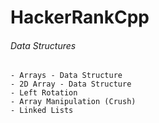 # HackerRankCpp  
  
###### Data Structures  
	- Arrays - Data Structure  
	- 2D Array - Data Structure  
	- Left Rotation  
	- Array Manipulation (Crush)
	- Linked Lists  